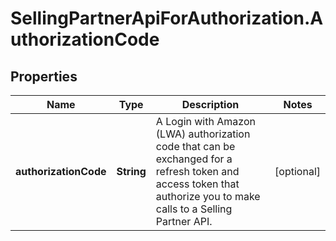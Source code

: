 # SellingPartnerApiForAuthorization.AuthorizationCode

## Properties
Name | Type | Description | Notes
------------ | ------------- | ------------- | -------------
**authorizationCode** | **String** | A Login with Amazon (LWA) authorization code that can be exchanged for a refresh token and access token that authorize you to make calls to a Selling Partner API. | [optional] 

